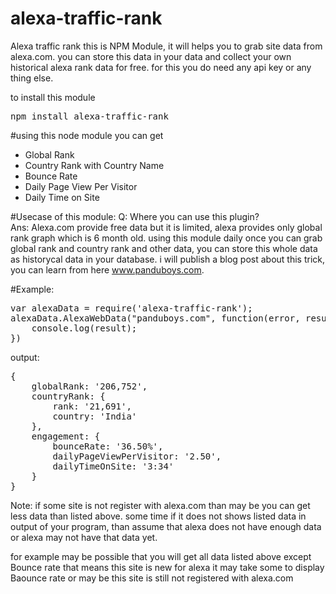 # alexa-traffic-rank

Alexa traffic rank this is NPM Module, it will helps you to grab site data from alexa.com. you can store this data in your data and collect your own historical alexa rank data for free. for this you do need any api key or any thing else.

to install this module

<pre>npm install alexa-traffic-rank</pre>


#using this node module you can get
<ul>
	<li>Global Rank</li>
	<li>Country Rank with Country Name</li>
	<li>Bounce Rate</li>
	<li>Daily Page View Per Visitor</li>
	<li>Daily Time on Site</li>
</ul>

#Usecase of this module:
Q: Where you can use this plugin?<br>
Ans: Alexa.com provide free data but it is limited, alexa provides only global rank graph which is 6 month old. using this module daily once you can grab global rank and country rank and other data, you can store this whole data as historycal data in your database. i will publish a blog post about this trick, you can learn from here <a href='www.panduboys.com'>www.panduboys.com</a>.

#Example:
<pre>
var alexaData = require('alexa-traffic-rank');
alexaData.AlexaWebData("panduboys.com", function(error, result) {
    console.log(result);
})
</pre>

output:
<pre>
{
	globalRank: '206,752',
	countryRank: {
		rank: '21,691',
		country: 'India'
	},
	engagement: {
		bounceRate: '36.50%',
		dailyPageViewPerVisitor: '2.50',
		dailyTimeOnSite: '3:34'
	}
}
</pre>

Note: if some site is not register with alexa.com than may be you can get less data than listed above. some time if it does not shows listed data in output of your program, than assume that alexa does not have enough data or alexa may not have that data yet.
 
for example may be possible that you will get all data listed above except Bounce rate that means this site is new for alexa it may take some to display Baounce rate or may be this site is still not registered with alexa.com
